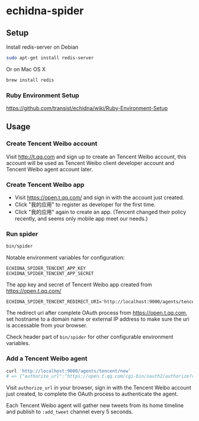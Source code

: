 # echidna-spider

## Setup

Install redis-server on Debian

```bash
sudo apt-get install redis-server
```

Or on Mac OS X

```bash
brew install redis
```

### Ruby Environment Setup

<https://github.com/transist/echidna/wiki/Ruby-Environment-Setup>

## Usage

### Create Tencent Weibo account

Visit http://t.qq.com and sign up to create an Tencent Weibo account, this account will be used as Tencent Weibo client developer account and Tencent Weibo agent account later.

### Create Tencent Weibo app

* Visit https://open.t.qq.com/ and sign in with the account just created.
* Click "我的应用" to register as developer for the first time.
* Click "我的应用" again to create an app. (Tencent changed their policy recently, and seems only mobile app meet our needs.)

### Run spider

```bash
bin/spider
```

Notable environment variables for configuration:

    ECHIDNA_SPIDER_TENCENT_APP_KEY
    ECHIDNA_SPIDER_TENCENT_APP_SECRET

The app key and secret of Tencent Weibo app created from https://open.t.qq.com/

    ECHIDNA_SPIDER_TENCENT_REDIRECT_URI='http://localhost:9000/agents/tencent/create'

The redirect uri after complete OAuth process from https://open.t.qq.com, set hostname to a domain name or external IP address to make sure the uri is accessable from your browser.

Check header part of `bin/spider` for other configurable environment variables.

### Add a Tencent Weibo agent

```bash
curl 'http://localhost:9000/agents/tencent/new'
# => {"authorize_url":"https://open.t.qq.com/cgi-bin/oauth2/authorize?response_type=code&client_id=801317572&redirect_uri=http%3A%2F%2Flocalhost%3A9000%2Fagents%2Ftencent%2Fcreate"}
```

Visit `authorize_url` in your browser, sign in with the Tencent Weibo account just created, to complete the OAuth process to authenticate the agent.

Each Tencent Weibo agent will gather new tweets from its home timeline and publish to `:add_tweet` channel every 5 seconds.

